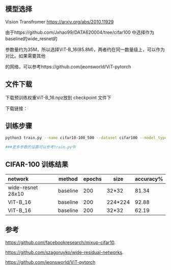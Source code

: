 ## 模型选择

Vision Transfromer    https://arxiv.org/abs/2010.11929

由于https://github.com/Jxhao99/DATA620004/tree/cifar100 中选择作为baseline的wide_resnet的

参数量约为35M，所以选择ViT-B_16(85.8M)，两者约在同一数量级上，可以作为对比。如果需要其他

的网络，可以参考https://github.com/jeonsworld/ViT-pytorch



## 文件下载

下载预训练权重ViT-B_16.npz放到 checkpoint 文件下

下载链接：

## 训练步骤

```bash
python3 train.py --name cifar10-100_500 --dataset cifar100 --model_type ViT-B_16 --pretrained_dir checkpoint/ViT-B_16.npz

###更多参数的设置可以参考train.py中

```



## CIFAR-100 训练结果

| network           | method   | epochs | size    | accuracy% |
| :---------------- | -------- | ------ | ------- | --------- |
| wide-resnet 28x10 | baseline | 200    | 32*32   | 81.34     |
| ViT-B_16          | baseline | 200    | 224*224 | 92.88     |
| ViT-B_16          | baseline | 200    | 32*32   | 62.19     |



## 参考

https://github.com/facebookresearch/mixup-cifar10.

https://github.com/szagoruyko/wide-residual-networks.

https://github.com/jeonsworld/ViT-pytorch
